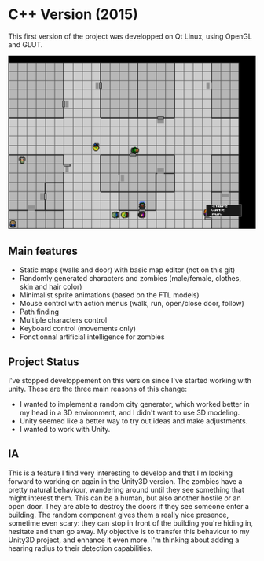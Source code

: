 C++ Version (2015)
==================

This first version of the project was developped on Qt Linux, using OpenGL and GLUT.

![Deadcities](https://github.com/antoinenry/Dead-Cities/blob/master/C++%20Project/screenshot.png)

Main features
-------------

- Static maps (walls and door) with basic map editor (not on this git)
- Randomly generated characters and zombies (male/female, clothes, skin and hair color)
- Minimalist sprite animations (based on the FTL models)
- Mouse control with action menus (walk, run, open/close door, follow)
- Path finding
- Multiple characters control
- Keyboard control (movements only)
- Fonctionnal artificial intelligence for zombies

Project Status
--------------

I've stopped developpement on this version since I've started working with unity. These are the three main reasons of this change:

- I wanted to implement a random city generator, which worked better in my head in a 3D environment, and I didn't want to use 3D modeling.
- Unity seemed like a better way to try out ideas and make adjustments.
- I wanted to work with Unity.

IA
--

This is a feature I find very interesting to develop and that I'm looking forward to working on again in the Unity3D version. The zombies have a pretty natural behaviour, wandering around until they see something that might interest them. This can be a human, but also another hostile or an open door. They are able to destroy the doors if they see someone enter a building. The random component gives them a really nice presence, sometime even scary: they can stop in front of the building you're hiding in, hesitate and then go away.
My objective is to transfer this behaviour to my Unity3D project, and enhance it even more. I'm thinking about adding a hearing radius to their detection capabilities.

